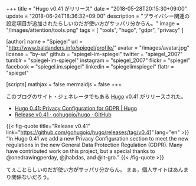 +++
title = "Hugo v0.41 がリリース"
date = "2018-05-28T20:15:30+09:00"
update = "2018-06-24T18:36:32+09:00"
description = "プライバシー関連の設定項目が追加されたらしいのだが使い方がサッパリ分からん。"
image = "/images/attention/tools.png"
tags  = [ "tools", "hugo", "gdpr", "privacy" ]

[author]
  name      = "Spiegel"
  url       = "http://www.baldanders.info/spiegel/profile/"
  avatar    = "/images/avatar.jpg"
  license   = "by-sa"
  github    = "spiegel-im-spiegel"
  twitter   = "spiegel_2007"
  tumblr    = "spiegel-im-spiegel"
  instagram = "spiegel_2007"
  flickr    = "spiegel"
  facebook  = "spiegel.im.spiegel"
  linkedin  = "spiegelimspiegel"
  flattr    = "spiegel"

[scripts]
  mathjax = false
  mermaidjs = false
+++

このブログのサイト・ジェネレータでもある [Hugo] v0.41 がリリースされた。

- [Hugo 0.41: Privacy Configuration for GDPR | Hugo](https://gohugo.io/news/0.41-relnotes/)
- [Release v0.41 · gohugoio/hugo · GitHub](https://github.com/gohugoio/hugo/releases/tag/v0.41)

{{< fig-quote title="Release v0.41" link="https://github.com/gohugoio/hugo/releases/tag/v0.41" lang="en" >}}
<q>In Hugo 0.41 we add a new Privacy Configuration section to meet the new regulations in the new General Data Protection Regulation (GDPR). Many have contributed work on this project, but a special thanks to @onedrawingperday, @jhabdas, and @it-gro.</q>
{{< /fig-quote >}}

てぇことらしいのだが使い方がサッパリ分からん。
まぁ，個人サイトはあんまり関係ないだろう。

[Hugo]: https://gohugo.io/ "The world’s fastest framework for building websites | Hugo"
